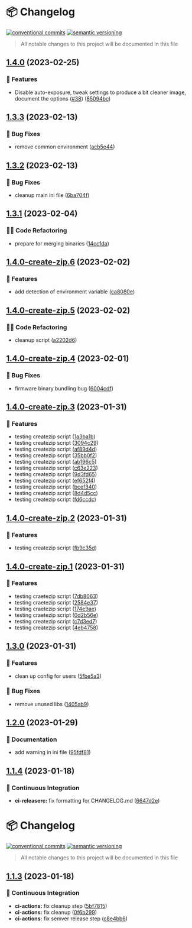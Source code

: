 # 📦 Changelog 
[![conventional commits](https://img.shields.io/badge/conventional%20commits-1.0.0-yellow.svg)](https://conventionalcommits.org)
[![semantic versioning](https://img.shields.io/badge/semantic%20versioning-2.0.0-green.svg)](https://semver.org)
> All notable changes to this project will be documented in this file

## [1.4.0](https://github.com/lorow/OpenIris/compare/v1.3.3...v1.4.0) (2023-02-25)


### 🍕 Features

* Disable auto-exposure, tweak settings to produce a bit cleaner image, document the options ([#38](https://github.com/lorow/OpenIris/issues/38)) ([85094bc](https://github.com/lorow/OpenIris/commit/85094bc3f75e3d8ce16d0039e8c98df0a2875f60))

## [1.3.3](https://github.com/lorow/OpenIris/compare/v1.3.2...v1.3.3) (2023-02-13)


### 🐛 Bug Fixes

* remove common environment ([acb5e44](https://github.com/lorow/OpenIris/commit/acb5e44c03e3272e05e003e21b7ffc67be3b4c7c))

## [1.3.2](https://github.com/lorow/OpenIris/compare/v1.3.1...v1.3.2) (2023-02-13)


### 🐛 Bug Fixes

* cleanup main ini file ([6ba704f](https://github.com/lorow/OpenIris/commit/6ba704f1f80290f7639f376057d3a824c683e61c))

## [1.3.1](https://github.com/lorow/OpenIris/compare/v1.3.0...v1.3.1) (2023-02-04)


### 🧑‍💻 Code Refactoring

* prepare for merging binaries ([14cc1da](https://github.com/lorow/OpenIris/commit/14cc1dad621fcf7129474476ad56b7cd67d6c6aa))

## [1.4.0-create-zip.6](https://github.com/lorow/OpenIris/compare/v1.4.0-create-zip.5...v1.4.0-create-zip.6) (2023-02-02)


### 🍕 Features

* add detection of environment variable ([ca8080e](https://github.com/lorow/OpenIris/commit/ca8080e7f1727d273f4d135414a1e17d11eaddc8))

## [1.4.0-create-zip.5](https://github.com/lorow/OpenIris/compare/v1.4.0-create-zip.4...v1.4.0-create-zip.5) (2023-02-02)


### 🧑‍💻 Code Refactoring

* cleanup script ([a2202d6](https://github.com/lorow/OpenIris/commit/a2202d6288a76ab195d7cfb8fc14245d1a4715f9))

## [1.4.0-create-zip.4](https://github.com/lorow/OpenIris/compare/v1.4.0-create-zip.3...v1.4.0-create-zip.4) (2023-02-01)


### 🐛 Bug Fixes

* firmware binary bundling bug ([6004cdf](https://github.com/lorow/OpenIris/commit/6004cdf9b7c97d7f604f62077751926919059774))

## [1.4.0-create-zip.3](https://github.com/lorow/OpenIris/compare/v1.4.0-create-zip.2...v1.4.0-create-zip.3) (2023-01-31)


### 🍕 Features

* testing createzip script ([1a3ba1b](https://github.com/lorow/OpenIris/commit/1a3ba1b47ff9b948e69e1ce03119fe1aea65e62e))
* testing createzip script ([3094c29](https://github.com/lorow/OpenIris/commit/3094c29d1fde5d3b16dd7150f9784e07d0093cc3))
* testing createzip script ([af89d4d](https://github.com/lorow/OpenIris/commit/af89d4d38062947fef578970787d1b90e3cea188))
* testing createzip script ([35bb0f2](https://github.com/lorow/OpenIris/commit/35bb0f2935832b2e65a3f0870c8f084daee5fde1))
* testing createzip script ([ab196c5](https://github.com/lorow/OpenIris/commit/ab196c56ac61932144e27d69b181e7c0b25aedc6))
* testing createzip script ([c63e223](https://github.com/lorow/OpenIris/commit/c63e22300215103321b4be6821d9f3902c9dd128))
* testing createzip script ([9d3fd65](https://github.com/lorow/OpenIris/commit/9d3fd65d6f13f22f522d840ce50dad74663891c2))
* testing createzip script ([ef652f4](https://github.com/lorow/OpenIris/commit/ef652f4a923f59134a697ed6dc0228a31b978826))
* testing createzip script ([bcef340](https://github.com/lorow/OpenIris/commit/bcef34014d37b3b974bdd8209b67ae6e9f30cfaf))
* testing createzip script ([8d4d5cc](https://github.com/lorow/OpenIris/commit/8d4d5cc1705628c38b0046201b4ff146f9ba9e20))
* testing createzip script ([fd6ccdc](https://github.com/lorow/OpenIris/commit/fd6ccdcae140dd2fdfd8a4b439cba84282a9832c))

## [1.4.0-create-zip.2](https://github.com/lorow/OpenIris/compare/v1.4.0-create-zip.1...v1.4.0-create-zip.2) (2023-01-31)


### 🍕 Features

* testing createzip script ([fb9c35d](https://github.com/lorow/OpenIris/commit/fb9c35dda9b8447e74673ffb7ed793bd57d9c39e))

## [1.4.0-create-zip.1](https://github.com/lorow/OpenIris/compare/v1.3.0...v1.4.0-create-zip.1) (2023-01-31)


### 🍕 Features

* testing craetezip script ([7db8063](https://github.com/lorow/OpenIris/commit/7db8063291e24926929450ebf8b40778f82a9d97))
* testing craetezip script ([2584e37](https://github.com/lorow/OpenIris/commit/2584e37ffacb2aa2ed915842c03657b85c4dd881))
* testing craetezip script ([174e9ae](https://github.com/lorow/OpenIris/commit/174e9aebe74fdff6fdbe88cf6555c6d1d2ba8555))
* testing craetezip script ([0d2b56e](https://github.com/lorow/OpenIris/commit/0d2b56e62fbd4c7694ee40a06ccfa2ac0dba8eab))
* testing createzip script ([c7d3ed7](https://github.com/lorow/OpenIris/commit/c7d3ed7b79d4da68052b08bc9c9489a7925883b7))
* testing createzip script ([4eb4758](https://github.com/lorow/OpenIris/commit/4eb4758147e021e7e2447eb98a663bd8b4d5de3e))

## [1.3.0](https://github.com/lorow/OpenIris/compare/v1.2.0...v1.3.0) (2023-01-31)


### 🍕 Features

* clean up config for users ([5fbe5a3](https://github.com/lorow/OpenIris/commit/5fbe5a358b8211d155a64e688932c97af722bd64))


### 🐛 Bug Fixes

* remove unused libs ([1405ab9](https://github.com/lorow/OpenIris/commit/1405ab9d9e1ecbaba5619bc5aaf0bf475781d3a1))

## [1.2.0](https://github.com/lorow/OpenIris/compare/v1.1.4...v1.2.0) (2023-01-29)


### 📝 Documentation

* add warning in ini file ([95fdf81](https://github.com/lorow/OpenIris/commit/95fdf810c850bbe3325b924dee00b5575000a24c))

## [1.1.4](https://github.com/lorow/OpenIris/compare/v1.1.3...v1.1.4) (2023-01-18)


### 🔁 Continuous Integration

* **ci-releaserc:** fix formatting for CHANGELOG.md ([6647d2e](https://github.com/lorow/OpenIris/commit/6647d2eeb119b6bb150d3306855c3a1f5800c405))

# 📦 Changelog 
[![conventional commits](https://img.shields.io/badge/conventional%20commits-1.0.0-yellow.svg)](https://conventionalcommits.org) 
[![semantic versioning](https://img.shields.io/badge/semantic%20versioning-2.0.0-green.svg)](https://semver.org) 
> All notable changes to this project will be documented in this file

## [1.1.3](https://github.com/lorow/OpenIris/compare/v1.1.2...v1.1.3) (2023-01-18)


### 🔁 Continuous Integration

* **ci-actions:** fix cleanup step ([5bf7815](https://github.com/lorow/OpenIris/commit/5bf781548c7d03920f100a71f3a2e54ee61f4161))
* **ci-actions:** fix cleanup ([0f6b299](https://github.com/lorow/OpenIris/commit/0f6b299fc83ab39e51936d454cd5d9c471355b3b))
* **ci-actions:** fix semver release step ([c8e4bb6](https://github.com/lorow/OpenIris/commit/c8e4bb6fcd7cd7b4a5595848464acd18872a6503))
